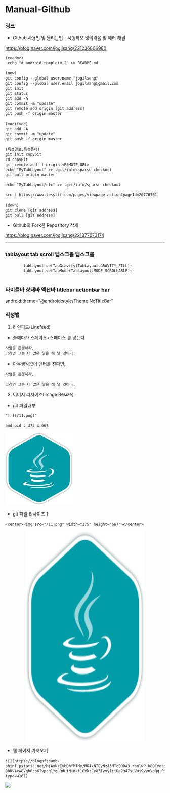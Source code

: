 # Manual-Github

### 링크
- Github 사용법 및 올리는법 - 시행착오 많이겪음 및 에러 해결

https://blog.naver.com/jogilsang/221236806980

```
(readme)
 echo "# android-template-2" >> README.md

(new)
git config --global user.name "jogilsang"
git config --global user.email jogilsang@gmail.com
git init
git status
git add -A
git commit -m "update"
git remote add origin [git address]
git push -f origin master

(modifyed)
git add -A
git commit -m "update"
git push -f origin master

(특정경로,특정폴더)
git init copyGit
cd copyGit
git remote add -f origin <REMOTE_URL>
echo "MyTabLayout" >> .git/info/sparse-checkout
git pull origin master

echo "MyTabLayout/etc" >> .git/info/sparse-checkout

src : https://www.lesstif.com/pages/viewpage.action?pageId=20776761

(down)
git clone [git address]
git pull [git address]
```




- Github의 Fork한 Repository 삭제

https://blog.naver.com/jogilsang/221377073174

<hr/>

### tablayout tab scroll 텝스크롤 탭스크롤 
```
        tabLayout.setTabGravity(TabLayout.GRAVITY_FILL);
        tabLayout.setTabMode(TabLayout.MODE_SCROLLABLE);
       
```

### 타이틀바 상태바 액션바 titlebar actionbar bar
android:theme="@android:style/Theme.NoTitleBar"  

<style name="Theme.MyDialog" parent="@style/Theme.AppCompat.Light.Dialog">
    <item name="windowActionBar">false</item>
    <item name="windowNoTitle">true</item>
</style>


### 작성법
1. 라인피드(Linefeed)
- 줄에다가 스페이스+스페이스 를 넣는다
```
사람을 존경하라,  
그러면 그는 더 많은 일을 해 낼 것이다.
```
- 아무생각없이 엔터를 친다면, 
```
사람을 존경하라,

그러면 그는 더 많은 일을 해 낼 것이다.
```

2. 이미지 리사이즈(Image Resize)

- git 파일내부 
```
"![](/11.png)"

android : 375 x 667
```
![](/11.png)

- git 파일 리사이즈 1
```
<center><img src="/11.png" width="375" height="667"></center>
```
<center><img src="/11.png" width="375" height="667"></center>

- 웹 페이지 가져오기
```
![](https://blogpfthumb-phinf.pstatic.net/MjAxNzEyMDhfMTMy/MDAxNTEyNzA3MTc0ODA3.rbnlwP_k8OCxoan813kT-Q0DVAxw8Vgb0co6Ivpcg1Yg.QdHiNjmkf1OVkzCy8ZIyyy1cjDe2947sLVuj9vynVpQg.PNG.jogilsang/JS.png?type=w161)
```
![](https://blogpfthumb-phinf.pstatic.net/MjAxNzEyMDhfMTMy/MDAxNTEyNzA3MTc0ODA3.rbnlwP_k8OCxoan813kT-Q0DVAxw8Vgb0co6Ivpcg1Yg.QdHiNjmkf1OVkzCy8ZIyyy1cjDe2947sLVuj9vynVpQg.PNG.jogilsang/JS.png?type=w161)



